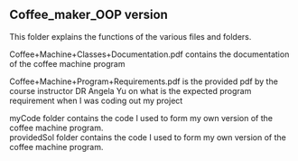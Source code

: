 ## Coffee_maker_OOP version

This folder explains the functions of the various files and folders.

Coffee+Machine+Classes+Documentation.pdf 
contains the documentation of the coffee machine program


Coffee+Machine+Program+Requirements.pdf
is the provided pdf by the course instructor DR Angela Yu on what is the expected program requirement when I was coding out my project


myCode folder contains the code I used to form my own version of the coffee machine program. <br/>
providedSol folder contains the code I used to form my own version of the coffee machine program.
